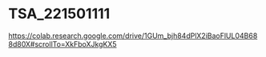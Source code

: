 # TSA_221501111
https://colab.research.google.com/drive/1GUm_bjh84dPlX2iBaoFlUL04B688d80X#scrollTo=XkFboXJkgKX5 
